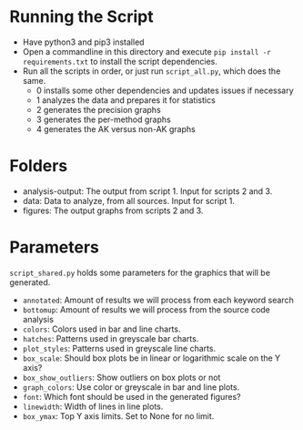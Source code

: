 # Running the Script
- Have python3 and pip3 installed
- Open a commandline in this directory and execute `pip install -r requirements.txt` to install the script dependencies.
- Run all the scripts in order, or just run `script_all.py`, which does the same.
	+ 0 installs some other dependencies and updates issues if necessary
	+ 1 analyzes the data and prepares it for statistics
	+ 2 generates the precision graphs
	+ 3 generates the per-method graphs
	+ 4 generates the AK versus non-AK graphs
	
# Folders
- analysis-output: The output from script 1. Input for scripts 2 and 3.
- data: Data to analyze, from all sources. Input for script 1.
- figures: The output graphs from scripts 2 and 3.

# Parameters
`script_shared.py` holds some parameters for the graphics that will be generated.

- `annotated`: Amount of results we will process from each keyword search
- `bottomup`: Amount of results we will process from the source code analysis
- `colors`: Colors used in bar and line charts.
- `hatches`: Patterns used in greyscale bar charts.
- `plot_styles`: Patterns used in greyscale line charts.
- `box_scale`: Should box plots be in linear or logarithmic scale on the Y axis?
- `box_show_outliers`: Show outliers on box plots or not
- `graph_colors`: Use color or greyscale in bar and line plots.
- `font`: Which font should be used in the generated figures?
- `linewidth`: Width of lines in line plots.
- `box_ymax`: Top Y axis limits. Set to None for no limit.